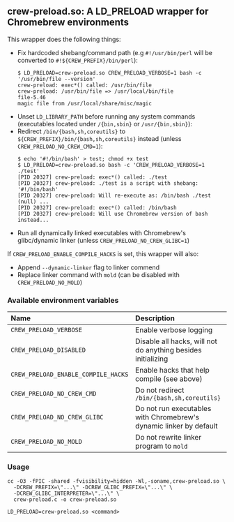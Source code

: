 ## crew-preload.so: A LD_PRELOAD wrapper for Chromebrew environments

This wrapper does the following things:
  - Fix hardcoded shebang/command path (e.g `#!/usr/bin/perl` will be converted to `#!${CREW_PREFIX}/bin/perl`):
    ```
    $ LD_PRELOAD=crew-preload.so CREW_PRELOAD_VERBOSE=1 bash -c '/usr/bin/file --version'
    crew-preload: exec*() called: /usr/bin/file
    crew-preload: /usr/bin/file => /usr/local/bin/file
    file-5.46
    magic file from /usr/local/share/misc/magic
    ```
  - Unset `LD_LIBRARY_PATH` before running any system commands (executables located under `/{bin,sbin}` or `/usr/{bin,sbin}`):
  - Redirect `/bin/{bash,sh,coreutils}` to `${CREW_PREFIX}/bin/{bash,sh,coreutils}` instead (unless `CREW_PRELOAD_NO_CREW_CMD=1`):
    ```
    $ echo '#!/bin/bash' > test; chmod +x test
    $ LD_PRELOAD=crew-preload.so bash -c 'CREW_PRELOAD_VERBOSE=1 ./test'
    [PID 20327] crew-preload: exec*() called: ./test
    [PID 20327] crew-preload: ./test is a script with shebang: '#!/bin/bash'
    [PID 20327] crew-preload: Will re-execute as: /bin/bash ./test (null) ...
    [PID 20327] crew-preload: exec*() called: /bin/bash
    [PID 20327] crew-preload: Will use Chromebrew version of bash instead...
    ```
  - Run all dynamically linked executables with Chromebrew's glibc/dynamic linker (unless `CREW_PRELOAD_NO_CREW_GLIBC=1`)

If `CREW_PRELOAD_ENABLE_COMPILE_HACKS` is set, this wrapper will also:
  - Append `--dynamic-linker` flag to linker commend
  - Replace linker command with `mold` (can be disabled with `CREW_PRELOAD_NO_MOLD`)

### Available environment variables
|Name                               |Description                                                        |
|:----------------------------------|:------------------------------------------------------------------|
|`CREW_PRELOAD_VERBOSE`             |Enable verbose logging                                             |
|`CREW_PRELOAD_DISABLED`            |Disable all hacks, will not do anything besides initializing       |
|`CREW_PRELOAD_ENABLE_COMPILE_HACKS`|Enable hacks that help compile (see above)                         |
|`CREW_PRELOAD_NO_CREW_CMD`         |Do not redirect `/bin/{bash,sh,coreutils}`                         |
|`CREW_PRELOAD_NO_CREW_GLIBC`       |Do not run executables with Chromebrew's dynamic linker by default |
|`CREW_PRELOAD_NO_MOLD`             |Do not rewrite linker program to `mold`                            |

### Usage
```shell
cc -O3 -fPIC -shared -fvisibility=hidden -Wl,-soname,crew-preload.so \
  -DCREW_PREFIX=\"...\" -DCREW_GLIBC_PREFIX=\"...\" \
  -DCREW_GLIBC_INTERPRETER=\"...\" \
  crew-preload.c -o crew-preload.so

LD_PRELOAD=crew-preload.so <command>
```
